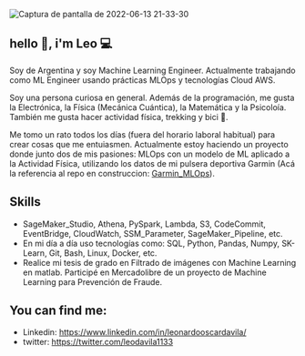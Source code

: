 
![Captura de pantalla de 2022-06-13 21-33-30](https://user-images.githubusercontent.com/42939877/173469342-cc15d93f-9927-4ab9-85a0-6a9f50854df3.png)



## hello 👋, i'm Leo 💻
Soy de Argentina y soy Machine Learning Engineer. Actualmente trabajando como ML Engineer usando prácticas MLOps y tecnologías Cloud AWS. 
 
Soy una persona curiosa en general. Además de la programación, me gusta la Electrónica, la Física (Mecánica Cuántica), la Matemática y la Psicoloía. También me gusta hacer actividad física, trekking y bici 🚴. 

Me tomo un rato todos los días (fuera del horario laboral habitual) para crear cosas que me entuiasmen. Actualmente estoy haciendo un proyecto donde junto dos de mis pasiones: MLOps con un modelo de ML aplicado a la Actividad Física, utilizando los datos de mi pulsera deportiva Garmin (Acá la referencia al repo en construccion: [Garmin_MLOps](https://github.com/Leonardo1133/Garmin_MLOps)).  

## Skills
- SageMaker_Studio, Athena, PySpark, Lambda, S3, CodeCommit, EventBridge, CloudWatch, SSM_Parameter, SageMaker_Pipeline, etc.
- En mi día a día uso tecnologías como: SQL, Python, Pandas, Numpy, SK-Learn, Git, Bash, Linux, Docker, etc.
- Realice mi tesis de grado en Filtrado de imágenes con Machine Learning en matlab. Participé en Mercadolibre de un proyecto de Machine Learning para Prevención de Fraude.

## You can find me:
- Linkedin: https://www.linkedin.com/in/leonardooscardavila/
- twitter: https://twitter.com/leodavila1133









<!--
**Leonardo1133/Leonardo1133** is a ✨ _special_ ✨ repository because its `README.md` (this file) appears on your GitHub profile.

Here are some ideas to get you started:

- 🔭 I’m currently working on ...
- 🌱 I’m currently learning ...
- 👯 I’m looking to collaborate on ...
- 🤔 I’m looking for help with ...
- 💬 Ask me about ...
- 📫 How to reach me: ...
- 😄 Pronouns: ...
- ⚡ Fun fact: ...
-->
